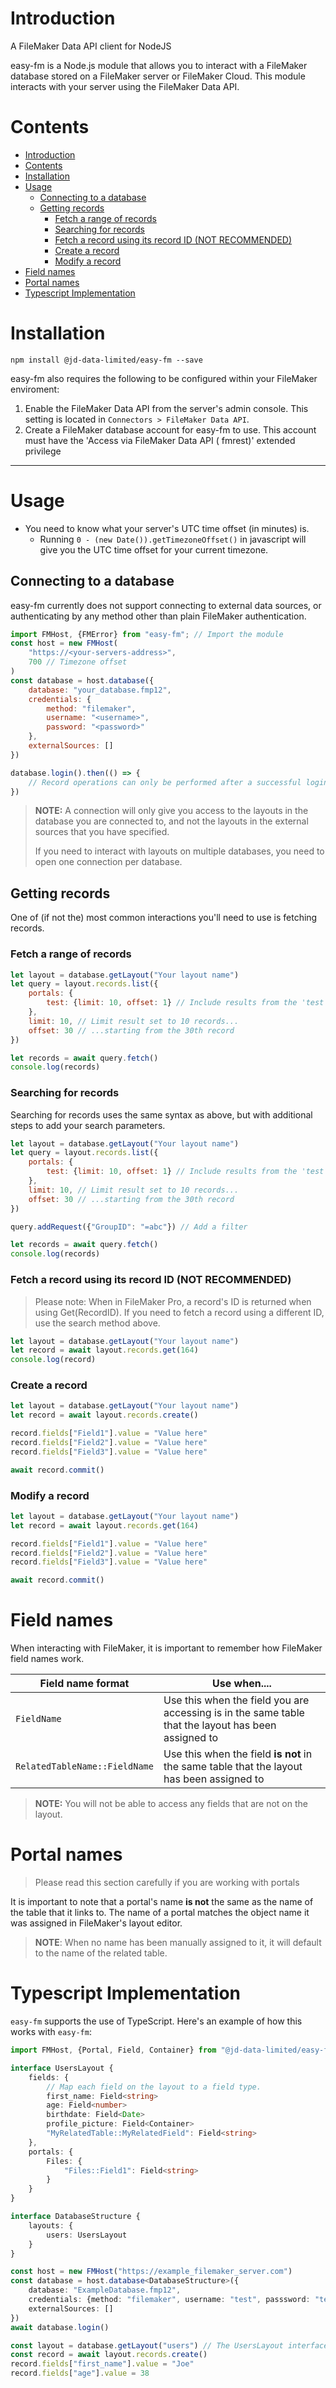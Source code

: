# Introduction

A FileMaker Data API client for NodeJS

easy-fm is a Node.js module that allows you to interact with
a FileMaker database stored on a FileMaker server
or FileMaker Cloud. This module interacts with your server using the
FileMaker Data API.

# Contents

<!-- TOC -->
* [Introduction](#introduction)
* [Contents](#contents)
* [Installation](#installation)
* [Usage](#usage)
  * [Connecting to a database](#connecting-to-a-database)
  * [Getting records](#getting-records)
    * [Fetch a range of records](#fetch-a-range-of-records)
    * [Searching for records](#searching-for-records)
    * [Fetch a record using its record ID (NOT RECOMMENDED)](#fetch-a-record-using-its-record-id-not-recommended)
    * [Create a record](#create-a-record)
    * [Modify a record](#modify-a-record)
* [Field names](#field-names)
* [Portal names](#portal-names)
* [Typescript Implementation](#typescript-implementation)
<!-- TOC -->

# Installation

```npm
npm install @jd-data-limited/easy-fm --save
```

easy-fm also requires the following to be configured within your FileMaker enviroment:

1. Enable the FileMaker Data API from the server's admin console. This setting is located
   in `Connectors > FileMaker Data API`.
2. Create a FileMaker database account for easy-fm to use. This account must have the 'Access via FileMaker Data API (
   fmrest)' extended privilege

---

# Usage

- You need to know what your server's UTC time offset (in minutes) is.
    - Running `0 - (new Date()).getTimezoneOffset()` in javascript will give you the UTC time offset for your current
      timezone.

## Connecting to a database

easy-fm currently does not support connecting to external data sources, or authenticating by any method other than plain
FileMaker authentication.

```javascript
import FMHost, {FMError} from "easy-fm"; // Import the module
const host = new FMHost(
    "https://<your-servers-address>",
    700 // Timezone offset
)
const database = host.database({
    database: "your_database.fmp12",
    credentials: {
        method: "filemaker",
        username: "<username>",
        password: "<password>"
    },
    externalSources: []
})

database.login().then(() => {
    // Record operations can only be performed after a successful login
})
```

> **NOTE:** A connection will only give you access to the layouts in the database you are connected to, and not the
> layouts
> in
> the external sources that you have specified.
>
> If you need to interact with layouts on multiple databases, you need to open one connection per database.

## Getting records

One of (if not the) most common interactions you'll need to use is fetching records.

### Fetch a range of records

```javascript
let layout = database.getLayout("Your layout name")
let query = layout.records.list({
    portals: {
        test: {limit: 10, offset: 1} // Include results from the 'test' portal
    },
    limit: 10, // Limit result set to 10 records...
    offset: 30 // ...starting from the 30th record
})

let records = await query.fetch()
console.log(records)
```

### Searching for records
Searching for records uses the same syntax as above, but with additional steps to add your search parameters.

```javascript
let layout = database.getLayout("Your layout name")
let query = layout.records.list({
    portals: {
        test: {limit: 10, offset: 1} // Include results from the 'test' portal
    },
    limit: 10, // Limit result set to 10 records...
    offset: 30 // ...starting from the 30th record
})

query.addRequest({"GroupID": "=abc"}) // Add a filter

let records = await query.fetch()
console.log(records)
```

### Fetch a record using its record ID (NOT RECOMMENDED)

> Please note: When in FileMaker Pro, a record's ID is returned when using Get(RecordID). If you need to fetch a record
> using a different ID, use the search method above.

```javascript
let layout = database.getLayout("Your layout name")
let record = await layout.records.get(164)
console.log(record)
```

### Create a record

```javascript
let layout = database.getLayout("Your layout name")
let record = await layout.records.create()

record.fields["Field1"].value = "Value here"
record.fields["Field2"].value = "Value here"
record.fields["Field3"].value = "Value here"

await record.commit()
```

### Modify a record

```javascript
let layout = database.getLayout("Your layout name")
let record = await layout.records.get(164)

record.fields["Field1"].value = "Value here"
record.fields["Field2"].value = "Value here"
record.fields["Field3"].value = "Value here"

await record.commit()
```

# Field names

When interacting with FileMaker, it is important to remember how FileMaker field names work.

| Field name format             | Use when....                                                                                        |
|-------------------------------|-----------------------------------------------------------------------------------------------------|
| `FieldName`                   | Use this when the field you are accessing is in the same table that the layout has been assigned to |
| `RelatedTableName::FieldName` | Use this when the field **is not** in the same table that the layout has been assigned to           |

> **NOTE:** You will not be able to access any fields that are not on the layout.

# Portal names

> Please read this section carefully if you are working with portals

It is important to note that a portal's name **is not** the same as the name of the table that it links to. The name of
a
portal matches the object name it was assigned in FileMaker's layout editor.

> **NOTE**: When no name has been manually assigned to it, it will default to the name of the related table.

# Typescript Implementation

`easy-fm` supports the use of TypeScript. Here's an example of how this works with `easy-fm`:

```typescript
import FMHost, {Portal, Field, Container} from "@jd-data-limited/easy-fm";

interface UsersLayout {
    fields: {
        // Map each field on the layout to a field type.
        first_name: Field<string>
        age: Field<number>
        birthdate: Field<Date>
        profile_picture: Field<Container>
        "MyRelatedTable::MyRelatedField": Field<string>
    },
    portals: {
        Files: {
            "Files::Field1": Field<string>
        }
    }
}

interface DatabaseStructure {
    layouts: {
        users: UsersLayout
    }
}

const host = new FMHost("https://example_filemaker_server.com")
const database = host.database<DatabaseStructure>({
    database: "ExampleDatabase.fmp12",
    credentials: {method: "filemaker", username: "test", passsword: "test"},
    externalSources: []
})
await database.login()

const layout = database.getLayout("users") // The UsersLayout interface will be automatically applied to all records within this layout
const record = await layout.records.create()
record.fields["first_name"].value = "Joe"
record.fields["age"].value = 38
```